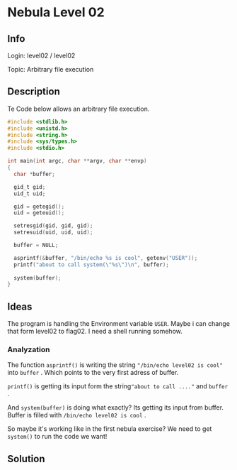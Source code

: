 # Nebula Level 02

## Info

Login: 		level02 / level02

Topic: 		Arbitrary file execution

## Description

Te Code below allows an arbitrary file execution.

```c
#include <stdlib.h>
#include <unistd.h>
#include <string.h>
#include <sys/types.h>
#include <stdio.h>

int main(int argc, char **argv, char **envp)
{
  char *buffer;

  gid_t gid;
  uid_t uid;

  gid = getegid();
  uid = geteuid();

  setresgid(gid, gid, gid);
  setresuid(uid, uid, uid);

  buffer = NULL;

  asprintf(&buffer, "/bin/echo %s is cool", getenv("USER"));
  printf("about to call system(\"%s\")\n", buffer);
  
  system(buffer);
}

```

## Ideas

The program is handling the Environment variable `USER`. Maybe i can change that form level02 to flag02. I need a shell running somehow. 

### Analyzation 

The function `asprintf()` is writing the string `"/bin/echo level02 is cool" ` into `buffer` . Which points to the very first adress of buffer.

`printf()` is getting its input form the string`"about to call ...."` and `buffer` . 

And `system(buffer)` is doing what exactly? Its getting its input from buffer.  Buffer is filled with `/bin/echo level02 is cool` .

So maybe it's working like in the first nebula exercise? We need to get `system()` to run the code we want!

## Solution



